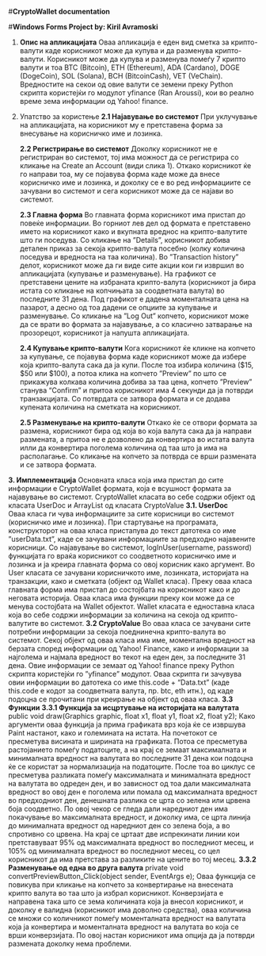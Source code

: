 ﻿#**CryptoWallet documentation**

#**Windows Forms Project by: Kiril Avramoski**

1. **Опис на апликацијата**
	Оваа апликација е еден вид сметка за крипто-валути каде корисникот може да купува и да разменува крипто-валути. Корисникот може да купува и разменува помеѓу 7 крипто валути и тоа
BTC (Bitcoin), ETH (Ethereum), ADA (Cardano), DOGE (DogeCoin), SOL (Solana), BCH (BitcoinCash), VET (VeChain). Вредностите на секои од овие валути се земени преку Python скрипта користејќи го модулот yfinance (Ran Aroussi), кои во реално време зема информации од Yahoo! finance.
2. Упатство за користење
	**2.1 Најавување во системот**
	При уклучување на апликацијата, на корисникот му е претставена форма за внесување на корисничко име и лозинка.

	**2.2 Регистрирање во системот**
	Доколку корисникот не е регистриран во системот, тој има можност да се регистрира со кликање на Create an Account (види слика 1). Откако корисникот ќе го направи тоа, му се појавува форма каде може да внесе корисничко име и лозинка, и доколку се е во ред информациите се зачувани во системот и сега корисникот може да се најави во системот.

	**2.3 Главна форма**
	Во главната форма корисникот има пристап до повеќе информации. Во горниот лев дел од формата е претставено името на корисникот како и вкупната вреднос на крипто-валутите што ги поседува. Со кликање на ”Details”, корисникот добива детален приказ за секоја крипто-валута посебно (колку количина поседува и вредноста на таа количина). Во ”Transaction history” делот, корисникот може да ги виде сите акции кои ги извршил во апликацијата (купување и разменување).
	На графикот се претставени цените на избраната крипто-валута (корисникот ја бира истата со кликање на копчињата за соодветната валута) во последните 31 дена. Под графикот е дадена моменталната цена на пазарот, а десно од тоа дадени се опциите за купување и разменување.
	Со кликање на ”Log Out” копчето, корисникот може да се врати во формата за најавување, а со класично затварање на прозорецот, корисникот ја напушта апликацијата.

	**2.4 Купување крипто-валути**
	Кога корисникот ќе кликне на копчето за купување, се појавува форма каде корисникот може да избере која крипто-валута сака да ја купи. После тоа избира количина ($15, $50 или $100), а потоа клика на копчето ”Preview” по што се прикажува колкава количина добива за таа цена, копчето ”Preview” станува “Confirm” и притоа корисникот има 4 секунди да ја потврди транзакцијата. Со потврдата се затвора формата и се додава купената количина на сметката на корисникот.

	**2.5 Разменување на крипто-валути**
	Откако ќе се отвори формата за размена, корисникот бира од која во која валута сака да ја направи размената, а притоа не е дозволено да конвертира во истата валута илли да конвертира поголема количина од таа што ја има на располагање. Со кликање на копчето за потврда се врши размената и се затвора формата.

**3. Имплементација**
	Основната класа која има пристап до сите информации е CryptoWallet формата, која е всушност формата за најавување во системот. CryptoWallet класата во себе содржи објект од класата UserDoc и ArrayList од класата CryptoValue
	**3.1. UserDoc**	
	Оваа класа ги чува информациите за сите корисници во системот (корисничко име и лозинка). При стартување на програмата, конструкторот на оваа класа пристапува до текст датотека со име ”userData.txt”, каде се зачувани информациите за предходно најавените корисници. Со најавување во системот, logInUser(username, password) функцијата го враќа корисникот со соодветното корисничко име и лозинка и ја креира главната форма со овој корисник како аргумент.
	Во User класата се зачувани корисничкото име, лозинката, историјата на транзакции, како и сметката (објект од Wallet класа). Преку оваа класа главната форма има пристап до состојбата на корисникот како и до неговата историја. Оваа класа има функции преку кои може да се менува состојбата на Wallet објектот.
Wallet класата е едноставна класа која во себе содржи информации за количина на секоја од крипто-валутите во системот.
	**3.2 CryptoValue**
	Во оваа класа се зачувани сите потребни информации за секоја поеднинечна крипто-валута во системот. Секој објект од оваа класа има име, моментална вредност на берзата според информации од Yahoo! Finance, како и информации за најголема и најмала вредност во текот на еден ден, за последните 31 дена. Овие информации се земаат од Yahoo! finance преку Python скрипта користејќи го ”yfinance” модулот. Оваа скрипта ги зачувува овии информации во датотека со име this.code + “Data.txt” (каде this.code е кодот за соодветната валута, пр. btc, eth итн.), од каде подоцна се прочитани при креирање на објект од оваа класа. 
	**3.3 Функции**
	**3.3.1 Функција за исцртување на историјата на валутата**
	public void draw(Graphics graphic, float x1, float y1, float x2, float y2);
	Како аргументи оваа функција ја прима графиката врз која ќе се извршува Paint настанот, како и големината на истата. На почетокот се пресметува висината и ширината на графиката. Потоа се пресметува растојанието помеѓу податоците, а на крај се земаат максималната и минималната вредност на валутата во последните 31 дена кои подоцна ќе се користат за нормализација на податоците. После тоа во циклус се пресметува разликата помеѓу максималната и минималната вредност на валутата во одреден ден, и во зависност од тоа дали максималната вредност во овој ден е поголема или помала од максималната вредност во предходниот ден, денешната разлика се црта со зелена или црвена боја соодветно. По овој чекор се гледа дали наредниот ден има покачување во максималната вредност, и доколку има, се црта линија до минималната вредност од наредниот ден со зелена боја, а во спротивно со црвена.
На крај се цртаат две испрекинати линии кои претставуваат 95% од максималната вредност во последниот месец, и 105% од минималната вредност во последниот месец, со цел корисникот да има претстава за разликите на цените во тој месец.
	**3.3.2 Разменување од една во друга валута**
	private void convertPreviewButton_Click(object sender, EventArgs e);
	Оваа функција се повикува при кликање на копчето за конвертирање на внесената крипто валута во таа што ја избрал корисникот. Конверзијата е направена така што се зема количината која ја внесол корисникот, и доколку е валидна (корисникот има доволно средства), оваа количина се множи со количникот помеѓу моменталната вредност на валутата која ја конвертира и моменталната вредност на валутата во која се врши конверзијата. По овој настан корисникот има опција да ја потврди размената доколку нема проблеми.
